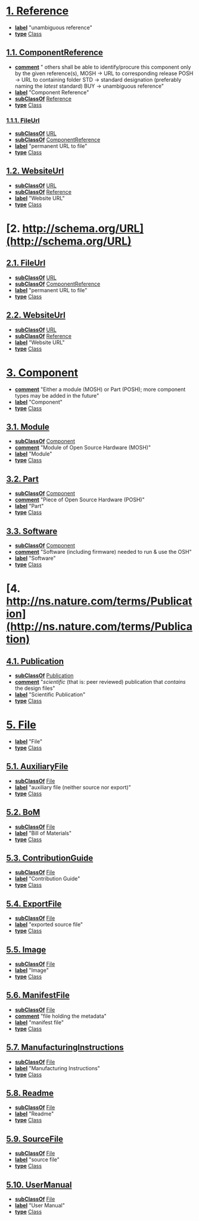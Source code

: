 # [1. Reference](https://github.com/OPEN-NEXT/OKH-LOSH/raw/master/OKH-LOSH.ttl#Reference)

* [**label**](http://www.w3.org/2000/01/rdf-schema#label) "unambiguous reference"
* [**type**](http://www.w3.org/1999/02/22-rdf-syntax-ns#type) [Class](http://www.w3.org/2002/07/owl#Class)

## [1.1. ComponentReference](https://github.com/OPEN-NEXT/OKH-LOSH/raw/master/OKH-LOSH.ttl#ComponentReference)

* [**comment**](http://www.w3.org/2000/01/rdf-schema#comment) "
    others shall be able to identify/procure this component only by the given reference(s),
    MOSH → URL to corresponding release
    POSH → URL to containing folder
    STD  → standard designation (preferably naming the _latest_ standard)
    BUY  → unambiguous reference"
* [**label**](http://www.w3.org/2000/01/rdf-schema#label) "Component Reference"
* [**subClassOf**](http://www.w3.org/2000/01/rdf-schema#subClassOf) [Reference](https://github.com/OPEN-NEXT/OKH-LOSH/raw/master/OKH-LOSH.ttl#Reference)
* [**type**](http://www.w3.org/1999/02/22-rdf-syntax-ns#type) [Class](http://www.w3.org/2002/07/owl#Class)

### [1.1.1. FileUrl](https://github.com/OPEN-NEXT/OKH-LOSH/raw/master/OKH-LOSH.ttl#FileUrl)

* [**subClassOf**](http://www.w3.org/2000/01/rdf-schema#subClassOf) [URL](http://schema.org/URL)
* [**subClassOf**](http://www.w3.org/2000/01/rdf-schema#subClassOf) [ComponentReference](https://github.com/OPEN-NEXT/OKH-LOSH/raw/master/OKH-LOSH.ttl#ComponentReference)
* [**label**](http://www.w3.org/2000/01/rdf-schema#label) "permanent URL to file"
* [**type**](http://www.w3.org/1999/02/22-rdf-syntax-ns#type) [Class](http://www.w3.org/2002/07/owl#Class)

## [1.2. WebsiteUrl](https://github.com/OPEN-NEXT/OKH-LOSH/raw/master/OKH-LOSH.ttl#WebsiteUrl)

* [**subClassOf**](http://www.w3.org/2000/01/rdf-schema#subClassOf) [URL](http://schema.org/URL)
* [**subClassOf**](http://www.w3.org/2000/01/rdf-schema#subClassOf) [Reference](https://github.com/OPEN-NEXT/OKH-LOSH/raw/master/OKH-LOSH.ttl#Reference)
* [**label**](http://www.w3.org/2000/01/rdf-schema#label) "Website URL"
* [**type**](http://www.w3.org/1999/02/22-rdf-syntax-ns#type) [Class](http://www.w3.org/2002/07/owl#Class)

# [2. http://schema.org/URL](http://schema.org/URL)


## [2.1. FileUrl](https://github.com/OPEN-NEXT/OKH-LOSH/raw/master/OKH-LOSH.ttl#FileUrl)

* [**subClassOf**](http://www.w3.org/2000/01/rdf-schema#subClassOf) [URL](http://schema.org/URL)
* [**subClassOf**](http://www.w3.org/2000/01/rdf-schema#subClassOf) [ComponentReference](https://github.com/OPEN-NEXT/OKH-LOSH/raw/master/OKH-LOSH.ttl#ComponentReference)
* [**label**](http://www.w3.org/2000/01/rdf-schema#label) "permanent URL to file"
* [**type**](http://www.w3.org/1999/02/22-rdf-syntax-ns#type) [Class](http://www.w3.org/2002/07/owl#Class)

## [2.2. WebsiteUrl](https://github.com/OPEN-NEXT/OKH-LOSH/raw/master/OKH-LOSH.ttl#WebsiteUrl)

* [**subClassOf**](http://www.w3.org/2000/01/rdf-schema#subClassOf) [URL](http://schema.org/URL)
* [**subClassOf**](http://www.w3.org/2000/01/rdf-schema#subClassOf) [Reference](https://github.com/OPEN-NEXT/OKH-LOSH/raw/master/OKH-LOSH.ttl#Reference)
* [**label**](http://www.w3.org/2000/01/rdf-schema#label) "Website URL"
* [**type**](http://www.w3.org/1999/02/22-rdf-syntax-ns#type) [Class](http://www.w3.org/2002/07/owl#Class)

# [3. Component](https://github.com/OPEN-NEXT/OKH-LOSH/raw/master/OKH-LOSH.ttl#Component)

* [**comment**](http://www.w3.org/2000/01/rdf-schema#comment) "Either a module (MOSH) or Part (POSH); more component types may be added in the future"
* [**label**](http://www.w3.org/2000/01/rdf-schema#label) "Component"
* [**type**](http://www.w3.org/1999/02/22-rdf-syntax-ns#type) [Class](http://www.w3.org/2002/07/owl#Class)

## [3.1. Module](https://github.com/OPEN-NEXT/OKH-LOSH/raw/master/OKH-LOSH.ttl#Module)

* [**subClassOf**](http://www.w3.org/2000/01/rdf-schema#subClassOf) [Component](https://github.com/OPEN-NEXT/OKH-LOSH/raw/master/OKH-LOSH.ttl#Component)
* [**comment**](http://www.w3.org/2000/01/rdf-schema#comment) "Module of Open Source Hardware (MOSH)"
* [**label**](http://www.w3.org/2000/01/rdf-schema#label) "Module"
* [**type**](http://www.w3.org/1999/02/22-rdf-syntax-ns#type) [Class](http://www.w3.org/2002/07/owl#Class)

## [3.2. Part](https://github.com/OPEN-NEXT/OKH-LOSH/raw/master/OKH-LOSH.ttl#Part)

* [**subClassOf**](http://www.w3.org/2000/01/rdf-schema#subClassOf) [Component](https://github.com/OPEN-NEXT/OKH-LOSH/raw/master/OKH-LOSH.ttl#Component)
* [**comment**](http://www.w3.org/2000/01/rdf-schema#comment) "Piece of Open Source Hardware (POSH)"
* [**label**](http://www.w3.org/2000/01/rdf-schema#label) "Part"
* [**type**](http://www.w3.org/1999/02/22-rdf-syntax-ns#type) [Class](http://www.w3.org/2002/07/owl#Class)

## [3.3. Software](https://github.com/OPEN-NEXT/OKH-LOSH/raw/master/OKH-LOSH.ttl#Software)

* [**subClassOf**](http://www.w3.org/2000/01/rdf-schema#subClassOf) [Component](https://github.com/OPEN-NEXT/OKH-LOSH/raw/master/OKH-LOSH.ttl#Component)
* [**comment**](http://www.w3.org/2000/01/rdf-schema#comment) "Software (including firmware) needed to run & use the OSH"
* [**label**](http://www.w3.org/2000/01/rdf-schema#label) "Software"
* [**type**](http://www.w3.org/1999/02/22-rdf-syntax-ns#type) [Class](http://www.w3.org/2002/07/owl#Class)

# [4. http://ns.nature.com/terms/Publication](http://ns.nature.com/terms/Publication)


## [4.1. Publication](https://github.com/OPEN-NEXT/OKH-LOSH/raw/master/OKH-LOSH.ttl#Publication)

* [**subClassOf**](http://www.w3.org/2000/01/rdf-schema#subClassOf) [Publication](http://ns.nature.com/terms/Publication)
* [**comment**](http://www.w3.org/2000/01/rdf-schema#comment) "_scientific_ (that is: peer reviewed) publication that _contains_ the design files"
* [**label**](http://www.w3.org/2000/01/rdf-schema#label) "Scientific Publication"
* [**type**](http://www.w3.org/1999/02/22-rdf-syntax-ns#type) [Class](http://www.w3.org/2002/07/owl#Class)

# [5. File](https://github.com/OPEN-NEXT/OKH-LOSH/raw/master/OKH-LOSH.ttl#File)

* [**label**](http://www.w3.org/2000/01/rdf-schema#label) "File"
* [**type**](http://www.w3.org/1999/02/22-rdf-syntax-ns#type) [Class](http://www.w3.org/2002/07/owl#Class)

## [5.1. AuxiliaryFile](https://github.com/OPEN-NEXT/OKH-LOSH/raw/master/OKH-LOSH.ttl#AuxiliaryFile)

* [**subClassOf**](http://www.w3.org/2000/01/rdf-schema#subClassOf) [File](https://github.com/OPEN-NEXT/OKH-LOSH/raw/master/OKH-LOSH.ttl#File)
* [**label**](http://www.w3.org/2000/01/rdf-schema#label) "auxiliary file (neither source nor export)"
* [**type**](http://www.w3.org/1999/02/22-rdf-syntax-ns#type) [Class](http://www.w3.org/2002/07/owl#Class)

## [5.2. BoM](https://github.com/OPEN-NEXT/OKH-LOSH/raw/master/OKH-LOSH.ttl#BoM)

* [**subClassOf**](http://www.w3.org/2000/01/rdf-schema#subClassOf) [File](https://github.com/OPEN-NEXT/OKH-LOSH/raw/master/OKH-LOSH.ttl#File)
* [**label**](http://www.w3.org/2000/01/rdf-schema#label) "Bill of Materials"
* [**type**](http://www.w3.org/1999/02/22-rdf-syntax-ns#type) [Class](http://www.w3.org/2002/07/owl#Class)

## [5.3. ContributionGuide](https://github.com/OPEN-NEXT/OKH-LOSH/raw/master/OKH-LOSH.ttl#ContributionGuide)

* [**subClassOf**](http://www.w3.org/2000/01/rdf-schema#subClassOf) [File](https://github.com/OPEN-NEXT/OKH-LOSH/raw/master/OKH-LOSH.ttl#File)
* [**label**](http://www.w3.org/2000/01/rdf-schema#label) "Contribution Guide"
* [**type**](http://www.w3.org/1999/02/22-rdf-syntax-ns#type) [Class](http://www.w3.org/2002/07/owl#Class)

## [5.4. ExportFile](https://github.com/OPEN-NEXT/OKH-LOSH/raw/master/OKH-LOSH.ttl#ExportFile)

* [**subClassOf**](http://www.w3.org/2000/01/rdf-schema#subClassOf) [File](https://github.com/OPEN-NEXT/OKH-LOSH/raw/master/OKH-LOSH.ttl#File)
* [**label**](http://www.w3.org/2000/01/rdf-schema#label) "exported source file"
* [**type**](http://www.w3.org/1999/02/22-rdf-syntax-ns#type) [Class](http://www.w3.org/2002/07/owl#Class)

## [5.5. Image](https://github.com/OPEN-NEXT/OKH-LOSH/raw/master/OKH-LOSH.ttl#Image)

* [**subClassOf**](http://www.w3.org/2000/01/rdf-schema#subClassOf) [File](https://github.com/OPEN-NEXT/OKH-LOSH/raw/master/OKH-LOSH.ttl#File)
* [**label**](http://www.w3.org/2000/01/rdf-schema#label) "Image"
* [**type**](http://www.w3.org/1999/02/22-rdf-syntax-ns#type) [Class](http://www.w3.org/2002/07/owl#Class)

## [5.6. ManifestFile](https://github.com/OPEN-NEXT/OKH-LOSH/raw/master/OKH-LOSH.ttl#ManifestFile)

* [**subClassOf**](http://www.w3.org/2000/01/rdf-schema#subClassOf) [File](https://github.com/OPEN-NEXT/OKH-LOSH/raw/master/OKH-LOSH.ttl#File)
* [**comment**](http://www.w3.org/2000/01/rdf-schema#comment) "file holding the metadata"
* [**label**](http://www.w3.org/2000/01/rdf-schema#label) "manifest file"
* [**type**](http://www.w3.org/1999/02/22-rdf-syntax-ns#type) [Class](http://www.w3.org/2002/07/owl#Class)

## [5.7. ManufacturingInstructions](https://github.com/OPEN-NEXT/OKH-LOSH/raw/master/OKH-LOSH.ttl#ManufacturingInstructions)

* [**subClassOf**](http://www.w3.org/2000/01/rdf-schema#subClassOf) [File](https://github.com/OPEN-NEXT/OKH-LOSH/raw/master/OKH-LOSH.ttl#File)
* [**label**](http://www.w3.org/2000/01/rdf-schema#label) "Manufacturing Instructions"
* [**type**](http://www.w3.org/1999/02/22-rdf-syntax-ns#type) [Class](http://www.w3.org/2002/07/owl#Class)

## [5.8. Readme](https://github.com/OPEN-NEXT/OKH-LOSH/raw/master/OKH-LOSH.ttl#Readme)

* [**subClassOf**](http://www.w3.org/2000/01/rdf-schema#subClassOf) [File](https://github.com/OPEN-NEXT/OKH-LOSH/raw/master/OKH-LOSH.ttl#File)
* [**label**](http://www.w3.org/2000/01/rdf-schema#label) "Readme"
* [**type**](http://www.w3.org/1999/02/22-rdf-syntax-ns#type) [Class](http://www.w3.org/2002/07/owl#Class)

## [5.9. SourceFile](https://github.com/OPEN-NEXT/OKH-LOSH/raw/master/OKH-LOSH.ttl#SourceFile)

* [**subClassOf**](http://www.w3.org/2000/01/rdf-schema#subClassOf) [File](https://github.com/OPEN-NEXT/OKH-LOSH/raw/master/OKH-LOSH.ttl#File)
* [**label**](http://www.w3.org/2000/01/rdf-schema#label) "source file"
* [**type**](http://www.w3.org/1999/02/22-rdf-syntax-ns#type) [Class](http://www.w3.org/2002/07/owl#Class)

## [5.10. UserManual](https://github.com/OPEN-NEXT/OKH-LOSH/raw/master/OKH-LOSH.ttl#UserManual)

* [**subClassOf**](http://www.w3.org/2000/01/rdf-schema#subClassOf) [File](https://github.com/OPEN-NEXT/OKH-LOSH/raw/master/OKH-LOSH.ttl#File)
* [**label**](http://www.w3.org/2000/01/rdf-schema#label) "User Manual"
* [**type**](http://www.w3.org/1999/02/22-rdf-syntax-ns#type) [Class](http://www.w3.org/2002/07/owl#Class)


